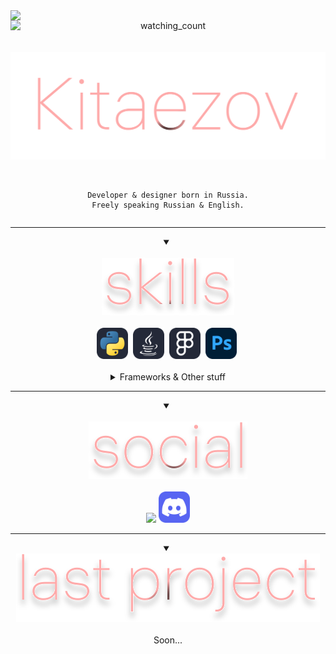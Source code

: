 <div align="center" class="head-me" style="display: flex; flex-flow: column wrap;">
	<img src="https://api.statusbadges.me/badge/status/492044354714861570"/> <img src="https://komarev.com/ghpvc/?username=kitaezov&color=9963B3" alt="watching_count" /><br>
	<br>
	<img src="https://github.com/kitaezov/kitaezov/blob/main/img/kitaezov.svg"/>
	<br><br>
 
	Developer & designer born in Russia.
  	Freely speaking Russian & English.
</div>

----

<div align="center" class="skills" style="display: flex; flex-flow: column wrap">
	<details open>
	<summary></summary><br>
	<img src="https://github.com/kitaezov/kitaezov/blob/main/img/skills.svg""/><br><br>
	<img src="https://raw.githubusercontent.com/tandpfun/skill-icons/de91fca307a83d75fc5b1f6ce24540454acead41/icons/Python-Dark.svg" width="50"/><a>&nbsp;</a>
	<img src="https://raw.githubusercontent.com/tandpfun/skill-icons/de91fca307a83d75fc5b1f6ce24540454acead41/icons/Java-Dark.svg" width="50"/><a>&nbsp;</a> 
	<img src="https://raw.githubusercontent.com/tandpfun/skill-icons/de91fca307a83d75fc5b1f6ce24540454acead41/icons/Figma-Dark.svg" width="50"/><a>&nbsp;</a> 
	<img src="https://raw.githubusercontent.com/tandpfun/skill-icons/de91fca307a83d75fc5b1f6ce24540454acead41/icons/Photoshop.svg" width="50"/><a>&nbsp;</a> 
	<br><br>
	<details>
	<summary>Frameworks & Other stuff</summary>
		<br>
		<img src="https://skillicons.dev/icons?i=git,mysql,nosql,sql,fastapi,discord,docker,django"/><br>
  		<a>And more...</a>		
	</details>
	</details>
</div>

----

<div align="center" class="contacts" style="display: flex; flex-flow: column wrap;">
	<details open>
	<summary></summary><br>
	<img src="https://github.com/kitaezov/kitaezov/blob/main/img/social.svg""/>
	<br><br>
  	<a href="https://t.me/"><img src="https://upload.wikimedia.org/wikipedia/commons/thumb/8/82/Telegram_logo.svg/512px-Telegram_logo.svg.png?20220101141644" width="50"/></a>
	<a href="https://discord.com/users/492044354714861570"><img src="https://raw.githubusercontent.com/tandpfun/skill-icons/de91fca307a83d75fc5b1f6ce24540454acead41/icons/Discord.svg" width="50"/></a>
	</details>	
</div>

----

<div align="center" class="projects" style="display: flex; flex-flow: column wrap;">
<details open>
<summary></summary>
<img src="https://github.com/kitaezov/kitaezov/blob/main/img/last-project.svg""/><br><br>
<a>Soon...</a>	
</details>
</div>
